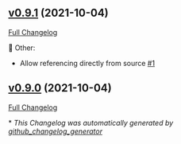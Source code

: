 

## [v0.9.1](https://github.com/devlooped/WebSocketChannel/tree/v0.9.1) (2021-10-04)

[Full Changelog](https://github.com/devlooped/WebSocketChannel/compare/v0.9.0...v0.9.1)

:hammer: Other:

- Allow referencing directly from source [\#1](https://github.com/devlooped/WebSocketChannel/issues/1)

## [v0.9.0](https://github.com/devlooped/WebSocketChannel/tree/v0.9.0) (2021-10-04)

[Full Changelog](https://github.com/devlooped/WebSocketChannel/compare/cb8103a2f18547e9697c0902c679e7578f0c8c65...v0.9.0)



\* *This Changelog was automatically generated by [github_changelog_generator](https://github.com/github-changelog-generator/github-changelog-generator)*
